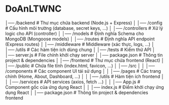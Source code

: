 
# DoAnLTWNC

│── /backend                # Thư mục chứa backend (Node.js + Express)
│   │── /config             # Cấu hình môi trường (database, secret keys, ...)
│   │── /controllers        # Xử lý logic cho API (controller)
│   │── /models             # Định nghĩa Schema cho MongoDB (Mongoose models)
│   │── /routes             # Định nghĩa API endpoint (Express routes)
│   │── /middleware         # Middleware (xác thực, logs, ...)
│   │── /utils              # Các hàm tiện ích dùng chung
│   │── /tests              # Kiểm thử API
│   │── server.js           # File chính khởi chạy server
│   │── package.json        # Thông tin project & dependencies
│
│── /frontend               # Thư mục chứa frontend (React)
│   │── /public             # Chứa file tĩnh (index.html, favicon, ...)
│   │── /src
│   │   │── /components     # Các component UI tái sử dụng
│   │   │── /pages          # Các trang chính (Home, About, Dashboard, ...)
│   │   │── /utils          # Hàm tiện ích frontend
│   │   │── /services       # API services (axios, fetch ...)
│   │   │── App.js          # Component gốc của ứng dụng React
│   │   │── index.js        # Điểm khởi chạy ứng dụng React
│   │── package.json        # Thông tin project & dependencies frontend

